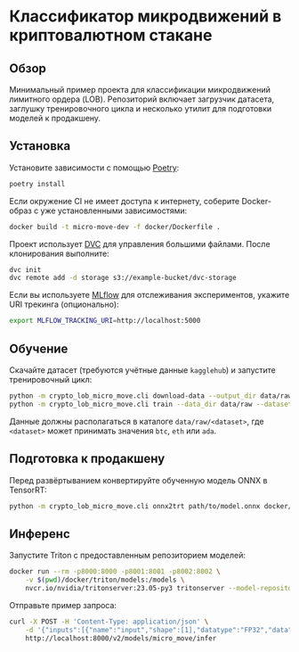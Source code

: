 # Классификатор микродвижений в криптовалютном стакане

## Обзор

Минимальный пример проекта для классификации микродвижений лимитного ордера (LOB).
Репозиторий включает загрузчик датасета, заглушку тренировочного цикла и несколько
утилит для подготовки моделей к продакшену.

## Установка

Установите зависимости с помощью [Poetry](https://python-poetry.org/):

```bash
poetry install
```

Если окружение CI не имеет доступа к интернету, соберите Docker-образ
с уже установленными зависимостями:

```bash
docker build -t micro-move-dev -f docker/Dockerfile .
```

Проект использует [DVC](https://dvc.org) для управления большими файлами. После клонирования выполните:

```bash
dvc init
dvc remote add -d storage s3://example-bucket/dvc-storage
```

Если вы используете [MLflow](https://mlflow.org) для отслеживания экспериментов, укажите URI трекинга (опционально):

```bash
export MLFLOW_TRACKING_URI=http://localhost:5000
```

## Обучение

Скачайте датасет (требуются учётные данные `kagglehub`) и запустите тренировочный цикл:

```bash
python -m crypto_lob_micro_move.cli download-data --output_dir data/raw
python -m crypto_lob_micro_move.cli train --data_dir data/raw --dataset btc --epochs 1
```

Данные должны располагаться в каталоге `data/raw/<dataset>`, где `<dataset>` может принимать значения `btc`, `eth` или `ada`.

## Подготовка к продакшену

Перед развёртыванием конвертируйте обученную модель ONNX в TensorRT:

```bash
python -m crypto_lob_micro_move.cli onnx2trt path/to/model.onnx docker/triton/models/micro_move/1/model.plan
```

## Инференс

Запустите Triton с предоставленным репозиторием моделей:

```bash
docker run --rm -p8000:8000 -p8001:8001 -p8002:8002 \
    -v $(pwd)/docker/triton/models:/models \
    nvcr.io/nvidia/tritonserver:23.05-py3 tritonserver --model-repository=/models
```

Отправьте пример запроса:

```bash
curl -X POST -H 'Content-Type: application/json' \
    -d '{"inputs":[{"name":"input","shape":[1],"datatype":"FP32","data":[0.0]}]}' \
    http://localhost:8000/v2/models/micro_move/infer
```
